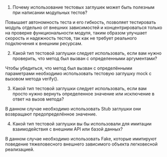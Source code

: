 1)  Почему использование тестовых заглушек может быть полезным при написании модульных тестов?
    
Повышает автономность теста и его гибкость, позволяет тестировать модуль отдельно от внешних зависимостей и концентрироваться только на проверке функциональности модуля, таким образом улучшает скорость и надежность тестов, так как не требует реального подключения к внешним ресурсам.

2) Какой тип тестовой заглушки следует использовать, если вам нужно проверить, что метод был вызван с определенными аргументами?

 Чтобы убедиться, что метод был вызван с определёнными параметрами необходимо использовать тестовую заглушку mock с вызовом метода verify(). 

3) Какой тип тестовой заглушки следует использовать, если вам просто нужно вернуть определенное значение или исключение в ответ на вызов метода?

  В данном случае необходимо использовать Stub заглушки они возвращают предопределённое значение.

4) Какой тип тестовой заглушки вы бы использовали для имитации взаимодействия с внешним API или базой данных?

В данном случае необходимо использовать Fake, которые имитируют поведение тяжеловесного внешнего зависимого объекта легковесной реализацией.


